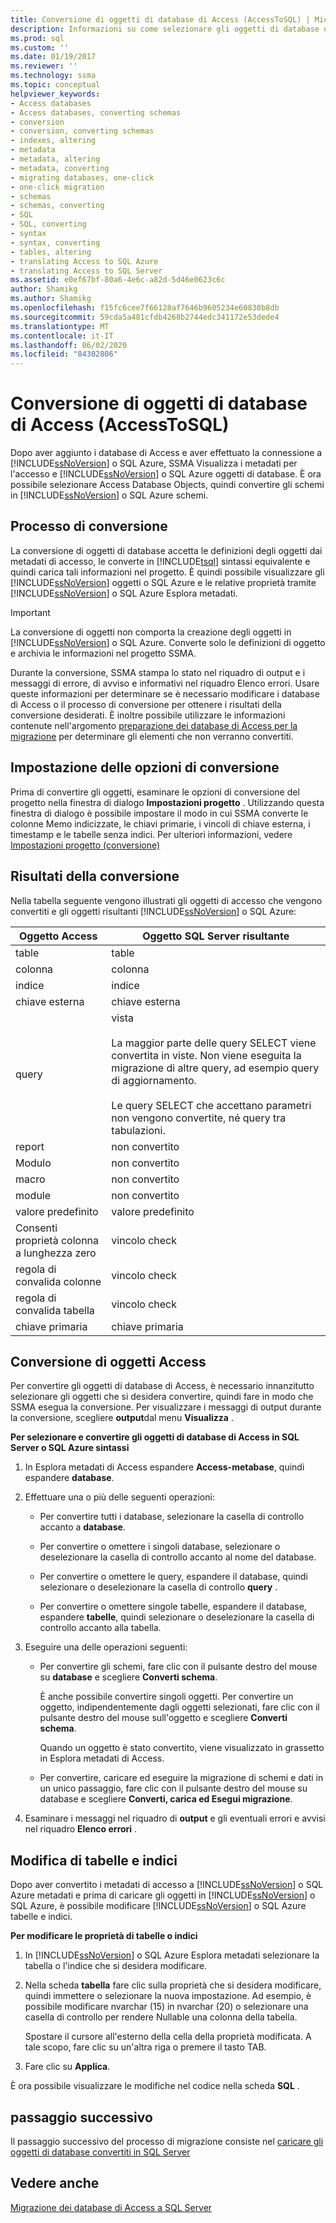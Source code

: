 ```yaml
---
title: Conversione di oggetti di database di Access (AccessToSQL) | Microsoft Docs
description: Informazioni su come selezionare gli oggetti di database di Access dopo la connessione a SQL Server/database SQL di Azure e quindi convertire gli schemi in schemi di database SQL Server/SQL.
ms.prod: sql
ms.custom: ''
ms.date: 01/19/2017
ms.reviewer: ''
ms.technology: ssma
ms.topic: conceptual
helpviewer_keywords:
- Access databases
- Access databases, converting schemas
- conversion
- conversion, converting schemas
- indexes, altering
- metadata
- metadata, altering
- metadata, converting
- migrating databases, one-click
- one-click migration
- schemas
- schemas, converting
- SQL
- SQL, converting
- syntax
- syntax, converting
- tables, altering
- translating Access to SQL Azure
- translating Access to SQL Server
ms.assetid: e0ef67bf-80a6-4e6c-a82d-5d46e0623c6c
author: Shamikg
ms.author: Shamikg
ms.openlocfilehash: f15fc6cee7f66128af7646b9605234e60830b8db
ms.sourcegitcommit: 59cda5a481cfdb4268b2744edc341172e53dede4
ms.translationtype: MT
ms.contentlocale: it-IT
ms.lasthandoff: 06/02/2020
ms.locfileid: "84302806"
---
```

# <a name="converting-access-database-objects-accesstosql"></a>Conversione di oggetti di database di Access (AccessToSQL)
Dopo aver aggiunto i database di Access e aver effettuato la connessione a [!INCLUDE[ssNoVersion](../../includes/ssnoversion-md.md)] o SQL Azure, SSMA Visualizza i metadati per l'accesso e [!INCLUDE[ssNoVersion](../../includes/ssnoversion-md.md)] o SQL Azure oggetti di database. È ora possibile selezionare Access Database Objects, quindi convertire gli schemi in [!INCLUDE[ssNoVersion](../../includes/ssnoversion-md.md)] o SQL Azure schemi.  
  
## <a name="the-conversion-process"></a>Processo di conversione  
La conversione di oggetti di database accetta le definizioni degli oggetti dai metadati di accesso, le converte in [!INCLUDE[tsql](../../includes/tsql-md.md)] sintassi equivalente e quindi carica tali informazioni nel progetto. È quindi possibile visualizzare gli [!INCLUDE[ssNoVersion](../../includes/ssnoversion-md.md)] oggetti o SQL Azure e le relative proprietà tramite [!INCLUDE[ssNoVersion](../../includes/ssnoversion-md.md)] o SQL Azure Esplora metadati.  
  
> [!IMPORTANT]  
> La conversione di oggetti non comporta la creazione degli oggetti in [!INCLUDE[ssNoVersion](../../includes/ssnoversion-md.md)] o SQL Azure. Converte solo le definizioni di oggetto e archivia le informazioni nel progetto SSMA.  
  
Durante la conversione, SSMA stampa lo stato nel riquadro di output e i messaggi di errore, di avviso e informativi nel riquadro Elenco errori. Usare queste informazioni per determinare se è necessario modificare i database di Access o il processo di conversione per ottenere i risultati della conversione desiderati. È inoltre possibile utilizzare le informazioni contenute nell'argomento [preparazione dei database di Access per la migrazione](preparing-access-databases-for-migration-accesstosql.md) per determinare gli elementi che non verranno convertiti.  
  
## <a name="setting-conversion-options"></a>Impostazione delle opzioni di conversione  
Prima di convertire gli oggetti, esaminare le opzioni di conversione del progetto nella finestra di dialogo **Impostazioni progetto** . Utilizzando questa finestra di dialogo è possibile impostare il modo in cui SSMA converte le colonne Memo indicizzate, le chiavi primarie, i vincoli di chiave esterna, i timestamp e le tabelle senza indici. Per ulteriori informazioni, vedere [Impostazioni progetto (conversione)](https://msdn.microsoft.com/bcebc635-c638-4ddb-924c-b9ccfef86388)  
  
## <a name="conversion-results"></a>Risultati della conversione  
Nella tabella seguente vengono illustrati gli oggetti di accesso che vengono convertiti e gli oggetti risultanti [!INCLUDE[ssNoVersion](../../includes/ssnoversion-md.md)] o SQL Azure:  
  
|Oggetto Access|Oggetto SQL Server risultante|  
|-----------------|-------------------------------|  
|table|table|  
|colonna|colonna|  
|indice|indice|  
|chiave esterna|chiave esterna|  
|query|vista<br /><br />La maggior parte delle query SELECT viene convertita in viste. Non viene eseguita la migrazione di altre query, ad esempio query di aggiornamento.<br /><br />Le query SELECT che accettano parametri non vengono convertite, né query tra tabulazioni.|  
|report|non convertito|  
|Modulo|non convertito|  
|macro|non convertito|  
|module|non convertito|  
|valore predefinito|valore predefinito|  
|Consenti proprietà colonna a lunghezza zero|vincolo check|  
|regola di convalida colonne|vincolo check|  
|regola di convalida tabella|vincolo check|  
|chiave primaria|chiave primaria|  
  
## <a name="converting-access-objects"></a>Conversione di oggetti Access  
Per convertire gli oggetti di database di Access, è necessario innanzitutto selezionare gli oggetti che si desidera convertire, quindi fare in modo che SSMA esegua la conversione. Per visualizzare i messaggi di output durante la conversione, scegliere **output**dal menu **Visualizza** .  
  
**Per selezionare e convertire gli oggetti di database di Access in SQL Server o SQL Azure sintassi**  
  
1.  In Esplora metadati di Access espandere **Access-metabase**, quindi espandere **database**.  
  
2.  Effettuare una o più delle seguenti operazioni:  
  
    -   Per convertire tutti i database, selezionare la casella di controllo accanto a **database**.  
  
    -   Per convertire o omettere i singoli database, selezionare o deselezionare la casella di controllo accanto al nome del database.  
  
    -   Per convertire o omettere le query, espandere il database, quindi selezionare o deselezionare la casella di controllo **query** .  
  
    -   Per convertire o omettere singole tabelle, espandere il database, espandere **tabelle**, quindi selezionare o deselezionare la casella di controllo accanto alla tabella.  
  
3.  Eseguire una delle operazioni seguenti:  
  
    -   Per convertire gli schemi, fare clic con il pulsante destro del mouse su **database** e scegliere **Converti schema**.  
  
        È anche possibile convertire singoli oggetti. Per convertire un oggetto, indipendentemente dagli oggetti selezionati, fare clic con il pulsante destro del mouse sull'oggetto e scegliere **Converti schema**.  
  
        Quando un oggetto è stato convertito, viene visualizzato in grassetto in Esplora metadati di Access.  
  
    -   Per convertire, caricare ed eseguire la migrazione di schemi e dati in un unico passaggio, fare clic con il pulsante destro del mouse su database e scegliere **Converti, carica ed Esegui migrazione**.  
  
4.  Esaminare i messaggi nel riquadro di **output** e gli eventuali errori e avvisi nel riquadro **Elenco errori** .  
  
## <a name="altering-tables-and-indexes"></a>Modifica di tabelle e indici  
Dopo aver convertito i metadati di accesso a [!INCLUDE[ssNoVersion](../../includes/ssnoversion-md.md)] o SQL Azure metadati e prima di caricare gli oggetti in [!INCLUDE[ssNoVersion](../../includes/ssnoversion-md.md)] o SQL Azure, è possibile modificare [!INCLUDE[ssNoVersion](../../includes/ssnoversion-md.md)] o SQL Azure tabelle e indici.  
  
**Per modificare le proprietà di tabelle o indici**  
  
1.  In [!INCLUDE[ssNoVersion](../../includes/ssnoversion-md.md)] o SQL Azure Esplora metadati selezionare la tabella o l'indice che si desidera modificare.  
  
2.  Nella scheda **tabella** fare clic sulla proprietà che si desidera modificare, quindi immettere o selezionare la nuova impostazione. Ad esempio, è possibile modificare nvarchar (15) in nvarchar (20) o selezionare una casella di controllo per rendere Nullable una colonna della tabella.  
  
    Spostare il cursore all'esterno della cella della proprietà modificata. A tale scopo, fare clic su un'altra riga o premere il tasto TAB.  
  
3.  Fare clic su **Applica**.  
  
È ora possibile visualizzare le modifiche nel codice nella scheda **SQL** .  
  
## <a name="next-step"></a>passaggio successivo  
Il passaggio successivo del processo di migrazione consiste nel [caricare gli oggetti di database convertiti in SQL Server](loading-converted-database-objects-into-sql-server-accesstosql.md)  
  
## <a name="see-also"></a>Vedere anche  
[Migrazione dei database di Access a SQL Server](migrating-access-databases-to-sql-server-azure-sql-db-accesstosql.md)  
  
